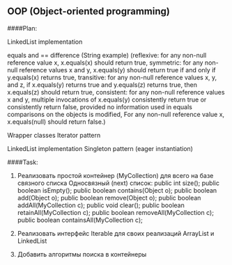 
## OOP (Object-oriented programming)

####Plan: 

LinkedList implementation

equals and == difference (String example) (reflexive: for any non-null reference value x, x.equals(x) should return true, symmetric: for any non-null reference values x and y, x.equals(y) should return true if and only if y.equals(x) returns true, transitive: for any non-null reference values x, y, and z, if x.equals(y) returns true and y.equals(z) returns true, then x.equals(z) should return true, consistent: for any non-null reference values x and y, multiple invocations of x.equals(y) consistently return true or consistently return false, provided no information used in equals comparisons on the objects is modified, For any non-null reference value x, x.equals(null) should return false.)

Wrapper classes
Iterator pattern

LinkedList implementation
Singleton pattern (eager instantiation)




####Task:
1. Реализовать простой контейнер (MyCollection) для всего на базе связного списка
Односвязный (next) список:
    public int size();
    public boolean isEmpty();
    public boolean contains(Object o);
    public boolean add(Object o);
    public boolean remove(Object o);
    public boolean addAll(MyCollection c);
    public void clear();
    public boolean retainAll(MyCollection c);
    public boolean removeAll(MyCollection c);
    public boolean containsAll(MyCollection c);

2. Реализовать интерфейс Iterable для своих реализаций ArrayList и LinkedList
3. Добавить алгоритмы поиска в контейнеры

